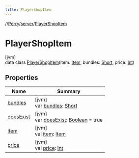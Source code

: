 ```yaml
---
title: PlayerShopItem
---
```

//[Perry](../../../index.html)/[server](../index.html)/[PlayerShopItem](index.html)



# PlayerShopItem



[jvm]\
data class [PlayerShopItem](index.html)(item: [Item](../../client.inventory/-item/index.html), bundles: [Short](https://kotlinlang.org/api/latest/jvm/stdlib/kotlin/-short/index.html), price: [Int](https://kotlinlang.org/api/latest/jvm/stdlib/kotlin/-int/index.html))



## Properties


| Name | Summary |
|---|---|
| [bundles](bundles.html) | [jvm]<br>var [bundles](bundles.html): [Short](https://kotlinlang.org/api/latest/jvm/stdlib/kotlin/-short/index.html) |
| [doesExist](does-exist.html) | [jvm]<br>var [doesExist](does-exist.html): [Boolean](https://kotlinlang.org/api/latest/jvm/stdlib/kotlin/-boolean/index.html) = true |
| [item](item.html) | [jvm]<br>val [item](item.html): [Item](../../client.inventory/-item/index.html) |
| [price](price.html) | [jvm]<br>val [price](price.html): [Int](https://kotlinlang.org/api/latest/jvm/stdlib/kotlin/-int/index.html) |

